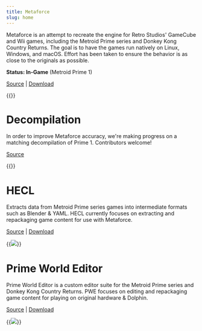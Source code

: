 ```yaml
---
title: Metaforce
slug: home
---
```


Metaforce is an attempt to recreate the engine for Retro Studios' GameCube and Wii games, including the Metroid Prime series and Donkey Kong Country Returns. The goal is to have the games run natively on Linux, Windows, and macOS. Effort has been taken to ensure the behavior is as close to the originals as possible.

**Status: In-Game** (Metroid Prime 1)

[Source](https://github.com/AxioDL/metaforce) | [Download](https://releases.axiodl.com/)

{{<youtube uMwqpL2_-LY>}}

# Decompilation

In order to improve Metaforce accuracy, we're making progress on a matching decompilation of Prime 1. Contributors welcome!

[Source](https://github.com/PrimeDecomp/prime)

{{<chart>}}

# HECL

Extracts data from Metroid Prime series games into intermediate formats such as Blender & YAML. HECL currently focuses on extracting and repackaging game content for use with Metaforce.

[Source](https://github.com/AxioDL/hecl) | [Download](https://releases.axiodl.com/)

{{<image src="hecl.png" resize="x480 png #292a2d" position="center">}}

# Prime World Editor

Prime World Editor is a custom editor suite for the Metroid Prime series and Donkey Kong Country Returns. PWE focuses on editing and repackaging game content for playing on original hardware & Dolphin.

[Source](https://github.com/AxioDL/PrimeWorldEditor) | [Download](https://github.com/AxioDL/PrimeWorldEditor/releases/latest)

{{<image src="pwe.png" resize="x480 png #292a2d" position="center">}}
